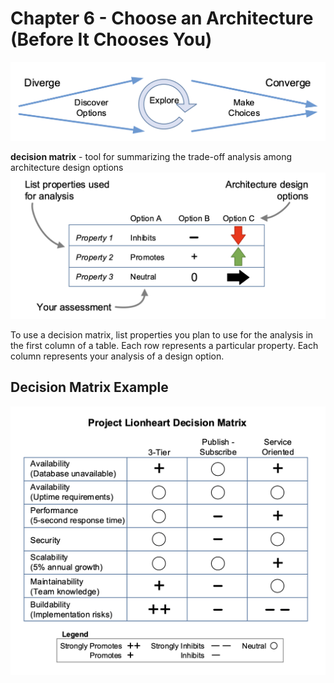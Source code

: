 # Chapter 6 - Choose an Architecture (Before It Chooses You)

![Diverge to See Options, Converge to Decide](<images/Diverge to See Options, Converge to Decide.png>)

**decision matrix** - tool for summarizing the trade-off analysis among architecture design options
![decision matrix](<images/decision matrix.png>)

To use a decision matrix, list properties you plan to use for the analysis in the first column of a table. Each row represents a particular property. Each column represents your analysis of a design option.

## Decision Matrix Example
![Decision Matrix Example](<images/Decision Matrix Example.png>)
